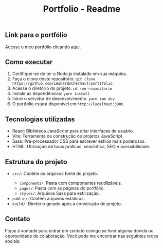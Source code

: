 <!DOCTYPE html>
<html lang="pt-br">
<head>
  <meta charset="UTF-8">
  <meta name="viewport" content="width=device-width, initial-scale=1.0">
</head>
<body>
  <header>
    <h1>Portfolio - Readme</h1>
  </header>
  <section>
    <h2>Link para o portfólio</h2>
    <p>Acesse o meu portfólio clicando <a href="https://leonardochermaut.vercel.app/">aqui</a>.</p>
  </section>
  <section>
    <h2>Como executar</h2>
    <ol>
      <li>Certifique-se de ter o Node.js instalado em sua máquina.</li>
      <li>Faça o clone deste repositório: <code>git clone https://github.com/LeonardoChermaut/portifolio</code></li>
      <li>Acesse o diretório do projeto: <code>cd seu-repositorio</code></li>
      <li>Instale as dependências: <code>yarn install</code></li>
      <li>Inicie o servidor de desenvolvimento: <code>yarn run dev</code></li>
      <li>O portfólio estará disponível em <code>http://localhost:3000</code>.</li>
    </ol>
  </section>
  <section>
    <h2>Tecnologias utilizadas</h2>
    <ul>
      <li>React: Biblioteca JavaScript para criar interfaces de usuário.</li>
      <li>Vite: Ferramenta de construção de projetos JavaScript</li>
      <li>Sass: Pré-processador CSS para escrever estilos mais poderosos.</li>
      <li>HTML: Utilização de boas práticas, semântica, SEO e acessibilidade.</li>
    </ul>
  </section>
  <section>
    <h2>Estrutura do projeto</h2>
    <ul>
      <li><code>src/</code>: Contém os arquivos fonte do projeto.</li>
      <ul>
        <li><code>components/</code>: Pasta com componentes reutilizáveis.</li>
        <li><code>pages/</code>: Pasta com as páginas do portfólio.</li>
        <li><code>styles/</code>: Arquivos Sass para estilização.</li>
      </ul>
      <li><code>public/</code>: Contém arquivos estáticos.</li>
      <li><code>build/</code>: Diretório gerado após a construção do projeto.</li>
    </ul>
  </section>
  <section>
    <h2>Contato</h2>
    <p>Fique à vontade para entrar em contato comigo se tiver alguma dúvida ou oportunidade de colaboração. Você pode me encontrar nas seguintes redes sociais:</p>
  </section>
</body>
</html>
